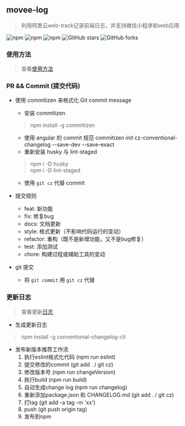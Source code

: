 ## movee-log
> 利用阿里云web-track记录前端日志，并支持微信小程序和web应用

![npm](https://img.shields.io/npm/dt/movee-log) ![npm](https://img.shields.io/npm/v/movee-log) ![npm](https://img.shields.io/npm/l/movee-log) ![GitHub stars](https://img.shields.io/github/stars/HongYangHT/movee-log?style=social) ![GitHub forks](https://img.shields.io/github/forks/HongYangHT/movee-log?style=social)

### 使用方法
> 查看[使用方法](./USEAGE.md)

### PR && Commit (提交代码)
- 使用 commitizen 来格式化 Git commit message
  - 安装 commitizen
  > npm install -g commitizen
  - 使用 angular 的 commit 规范 commitizen init cz-conventional-changelog --save-dev --save-exact
  - 重新安装 husky 与 lint-staged
  > npm i -D husky  
  > npm i -D lint-staged
  - 使用 `git cz` 代替 commit

- 提交规则
  - feat: 新功能
  - fix: 修复bug
  - docs: 文档更新
  - style: 格式更新（不影响代码运行的变动）
  - refactor: 重构（既不是新增功能，又不是bug修复）
  - test: 添加测试
  - chore: 构建过程或辅助工具的变动

- git 提交
  - 将 `git commit` 用 `git cz` 代替 

### 更新日志
> 查看更新[日志](./CHANGELOG.md)

- 生成更新日志
> npm install -g conventional-changelog-cli

- 发布新版本推荐工作流
  1. 执行eslint格式化代码 (npm run eslint)
  2. 提交修改的commit (git add . / git cz)
  3. 修改版本号 (npm run changeVersion)
  4. 执行build (npm run build)
  5. 自动生成change log (npm run changelog)
  6. 重新添加package.json 和 CHANGELOG.md (git add . / git cz)
  7. 打tag (git add -a tag -m 'xx')
  8. push (git push origin tag)
  9. 发布到npm
